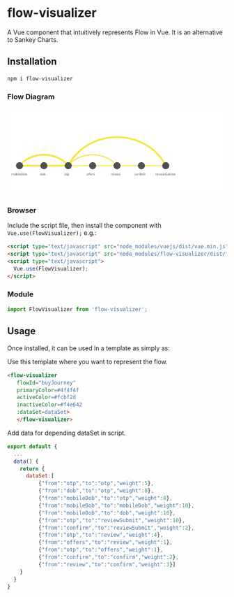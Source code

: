 # flow-visualizer

A Vue component that intuitively represents Flow in Vue. It is an alternative to Sankey Charts.


## Installation

```js
npm i flow-visualizer
```

### Flow Diagram

![alt text](https://raw.githubusercontent.com/souvik131/flow-visualizer/master/flow.png)


### Browser

Include the script file, then install the component with `Vue.use(FlowVisualizer);` e.g.:

```html
<script type="text/javascript" src="node_modules/vuejs/dist/vue.min.js"></script>
<script type="text/javascript" src="node_modules/flow-visualizer/dist/flow-visualizer.min.js"></script>
<script type="text/javascript">
  Vue.use(FlowVisualizer);
</script>
```

### Module

```js
import FlowVisualizer from 'flow-visualizer';
```

## Usage

Once installed, it can be used in a template as simply as:

Use this template where you want to represent the flow.

```html
<flow-visualizer 
   flowId="buyJourney"
   primaryColor=#4f4f4f
   activeColor=#fcbf2d
   inactiveColor=#f4e642
   :dataSet=dataSet>
   </flow-visualizer>
```

Add data for depending dataSet in script.

```js
export default {
  ...
  data() {
    return {
      dataSet:[
          {"from":"otp","to":"otp","weight":5},
          {"from":"dob","to":"otp","weight":8},
          {"from":"mobileDob","to":"otp","weight":8},
          {"from":"mobileDob","to":"mobileDob","weight":10},
          {"from":"mobileDob","to":"dob","weight":10},
          {"from":"otp","to":"reviewSubmit","weight":10},
          {"from":"confirm","to":"reviewSubmit","weight":2},
          {"from":"otp","to":"review","weight":4},
          {"from":"offers","to":"review","weight":1},
          {"from":"otp","to":"offers","weight":1},
          {"from":"confirm","to":"confirm","weight":2},
          {"from":"review","to":"confirm","weight":3}]
    }
  }
}
```
